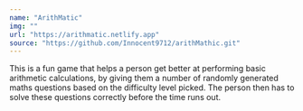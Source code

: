 ```yaml
---
name: "ArithMatic"
img: ""
url: "https://arithmatic.netlify.app"
source: "https://github.com/Innocent9712/arithMathic.git"
---
```


This is a fun game that helps a person get better at performing basic arithmetic calculations, by giving
them a number of randomly generated maths questions based on the difficulty level picked. The person then has to
solve these questions correctly before the time runs out.
